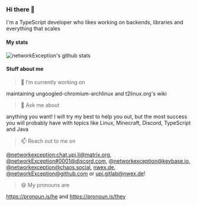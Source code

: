 ### Hi there 👋

I'm a TypeScript developer who likes working on backends, libraries and everything that scales

#### My stats

![networkException's github stats](https://github-readme-stats.vercel.app/api?username=networkException&bg_color=30,e96443,904e95&title_color=fff&text_color=fff)

#### Stuff about me

> 🔭 I’m currently working on

maintaining ungoogled-chromium-archlinux and t2linux.org's wiki

> 💬 Ask me about

anything you want! I will try my best to help you out, but the most success you will probably have with topics like Linux, Minecraft, Discord, TypeScript and Java

> 📫 Reach out to me on

[@networkexception:chat.upi.li@matrix.org](https://matrix.to/#/@networkexception:chat.upi.li), [@networkException#0001@discord.com](https://discord.nwex.de/), [@networkexception@keybase.io](https://keybase.nwex.de/), [@networkexception@chaos.social](https://mastodon.nwex.de), [nwex.de](https://nwex.de/), [@networkException@github.com](https://github.com/networkException) or [upi.gitlab@nwex.de](mailto:upi.gitlab@nwex.de)!

> 😄 My pronouns are

https://pronoun.is/he and https://pronoun.is/they


